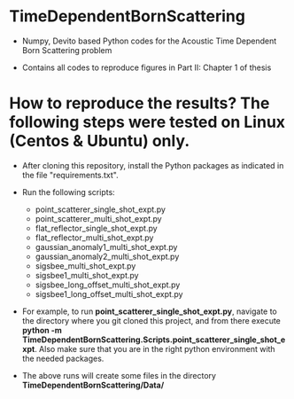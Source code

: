 # TimeDependentBornScattering

- Numpy, Devito based Python codes for the Acoustic Time Dependent Born Scattering problem

- Contains all codes to reproduce figures in Part II: Chapter 1 of thesis

# How to reproduce the results? The following steps were tested on Linux (Centos & Ubuntu) only.
- After cloning this repository, install the Python packages as indicated in the file "requirements.txt".

- Run the following scripts:
  - point_scatterer_single_shot_expt.py
  - point_scatterer_multi_shot_expt.py
  - flat_reflector_single_shot_expt.py
  - flat_reflector_multi_shot_expt.py
  - gaussian_anomaly1_multi_shot_expt.py
  - gaussian_anomaly2_multi_shot_expt.py
  - sigsbee_multi_shot_expt.py
  - sigsbee1_multi_shot_expt.py
  - sigsbee_long_offset_multi_shot_expt.py
  - sigsbee1_long_offset_multi_shot_expt.py

- For example, to run **point_scatterer_single_shot_expt.py**, navigate to the directory where you 
git cloned this project, and from there execute 
**python -m TimeDependentBornScattering.Scripts.point_scatterer_single_shot_expt**. Also make sure that you
are in the right python environment with the needed packages.

- The above runs will create some files in the directory **TimeDependentBornScattering/Data/**
